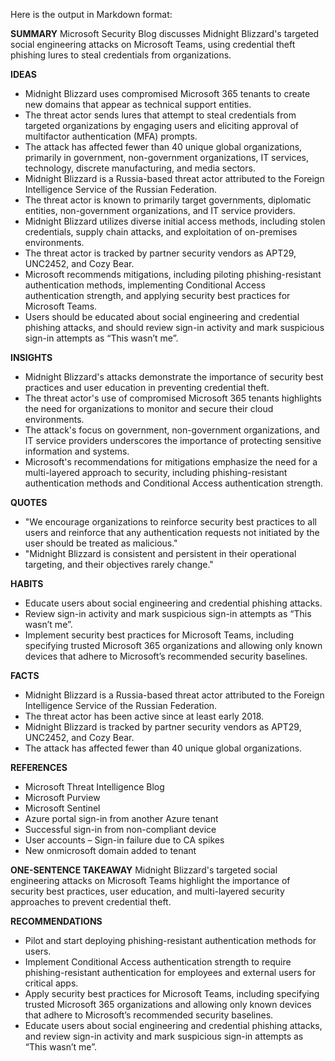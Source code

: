 Here is the output in Markdown format:

**SUMMARY**
Microsoft Security Blog discusses Midnight Blizzard's targeted social engineering attacks on Microsoft Teams, using credential theft phishing lures to steal credentials from organizations.

**IDEAS**
* Midnight Blizzard uses compromised Microsoft 365 tenants to create new domains that appear as technical support entities.
* The threat actor sends lures that attempt to steal credentials from targeted organizations by engaging users and eliciting approval of multifactor authentication (MFA) prompts.
* The attack has affected fewer than 40 unique global organizations, primarily in government, non-government organizations, IT services, technology, discrete manufacturing, and media sectors.
* Midnight Blizzard is a Russia-based threat actor attributed to the Foreign Intelligence Service of the Russian Federation.
* The threat actor is known to primarily target governments, diplomatic entities, non-government organizations, and IT service providers.
* Midnight Blizzard utilizes diverse initial access methods, including stolen credentials, supply chain attacks, and exploitation of on-premises environments.
* The threat actor is tracked by partner security vendors as APT29, UNC2452, and Cozy Bear.
* Microsoft recommends mitigations, including piloting phishing-resistant authentication methods, implementing Conditional Access authentication strength, and applying security best practices for Microsoft Teams.
* Users should be educated about social engineering and credential phishing attacks, and should review sign-in activity and mark suspicious sign-in attempts as “This wasn’t me”.

**INSIGHTS**
* Midnight Blizzard's attacks demonstrate the importance of security best practices and user education in preventing credential theft.
* The threat actor's use of compromised Microsoft 365 tenants highlights the need for organizations to monitor and secure their cloud environments.
* The attack's focus on government, non-government organizations, and IT service providers underscores the importance of protecting sensitive information and systems.
* Microsoft's recommendations for mitigations emphasize the need for a multi-layered approach to security, including phishing-resistant authentication methods and Conditional Access authentication strength.

**QUOTES**
* "We encourage organizations to reinforce security best practices to all users and reinforce that any authentication requests not initiated by the user should be treated as malicious."
* "Midnight Blizzard is consistent and persistent in their operational targeting, and their objectives rarely change."

**HABITS**
* Educate users about social engineering and credential phishing attacks.
* Review sign-in activity and mark suspicious sign-in attempts as “This wasn’t me”.
* Implement security best practices for Microsoft Teams, including specifying trusted Microsoft 365 organizations and allowing only known devices that adhere to Microsoft’s recommended security baselines.

**FACTS**
* Midnight Blizzard is a Russia-based threat actor attributed to the Foreign Intelligence Service of the Russian Federation.
* The threat actor has been active since at least early 2018.
* Midnight Blizzard is tracked by partner security vendors as APT29, UNC2452, and Cozy Bear.
* The attack has affected fewer than 40 unique global organizations.

**REFERENCES**
* Microsoft Threat Intelligence Blog
* Microsoft Purview
* Microsoft Sentinel
* Azure portal sign-in from another Azure tenant
* Successful sign-in from non-compliant device
* User accounts – Sign-in failure due to CA spikes
* New onmicrosoft domain added to tenant

**ONE-SENTENCE TAKEAWAY**
Midnight Blizzard's targeted social engineering attacks on Microsoft Teams highlight the importance of security best practices, user education, and multi-layered security approaches to prevent credential theft.

**RECOMMENDATIONS**
* Pilot and start deploying phishing-resistant authentication methods for users.
* Implement Conditional Access authentication strength to require phishing-resistant authentication for employees and external users for critical apps.
* Apply security best practices for Microsoft Teams, including specifying trusted Microsoft 365 organizations and allowing only known devices that adhere to Microsoft’s recommended security baselines.
* Educate users about social engineering and credential phishing attacks, and review sign-in activity and mark suspicious sign-in attempts as “This wasn’t me”.
